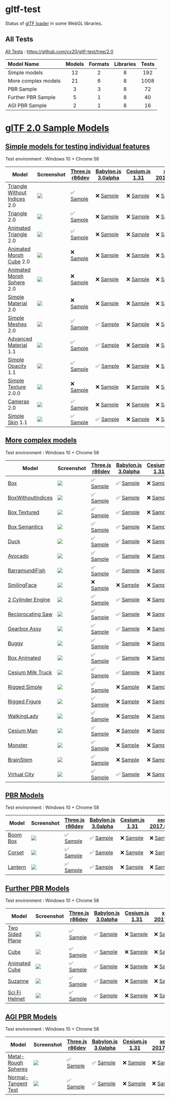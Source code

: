 # gltf-test

Status of [glTF loader](https://github.com/KhronosGroup/glTF#webgl-engines) in some WebGL libraries.

## All Tests

[All Tests]( https://cdn.rawgit.com/cx20/gltf-test/bed29f5c08dcc018c6f0fcd9fe84b10551341de1/index.html ) : https://github.com/cx20/gltf-test/tree/2.0

|Model Name           |Models  |Formats  |Libraries|Tests|
|:--------------------|:------:|:-------:|:-------:|:---:|
|Simple models        |  12    |   2     |    8    | 192 |
|More complex models  |  21    |   6     |    8    |1008 |
|PBR Sample           |   3    |   3     |    8    |  72 |
|Further PBR Sample   |   5    |   1     |    8    |  40 |
|AGI PBR Sample       |   2    |   1     |    8    |  16 |

# [glTF 2.0 Sample Models](https://github.com/KhronosGroup/glTF-Sample-Models/blob/master/2.0/README.md#gltf-20-sample-models)

## [Simple models for testing individual features](https://github.com/KhronosGroup/glTF-Sample-Models/blob/master/2.0/README.md#simple-models-for-testing-individual-features)

Test environment : Windows 10 + Chrome 58

|Model                                                                 |Screenshot                                                          |[Three.js r86dev](https://github.com/mrdoob/three.js/tree/dev/examples/js/loaders/GLTF2Loader.js)                                                                                                             |[Babylon.js 3.0alpha](https://github.com/BabylonJS/Babylon.js/tree/master/loaders/src/glTF)                                                                                                                           |[Cesium.js 1.31](https://github.com/AnalyticalGraphicsInc/cesium/)                                                                                                                                      |[xeogl 2017.04.24](https://github.com/xeolabs/xeogl/tree/master/src/models/gltf)                                                                                                             |[GLBoost r2dev](https://github.com/emadurandal/GLBoost/blob/master/src/js/middle_level/loader/GLTFLoader.js)                                                                                                  |[Grimoire.js 2017.05.08](https://github.com/GrimoireGL/grimoirejs-gltf)                                                                                                                           |
|----------------------------------------------------------------------|--------------------------------------------------------------------|--------------------------------------------------------------------------------------------------------------------------------------------------------------------------------------------------------------|----------------------------------------------------------------------------------------------------------------------------------------------------------------------------------------------------------------------|--------------------------------------------------------------------------------------------------------------------------------------------------------------------------------------------------------|---------------------------------------------------------------------------------------------------------------------------------------------------------------------------------------------|--------------------------------------------------------------------------------------------------------------------------------------------------------------------------------------------------------------|--------------------------------------------------------------------------------------------------------------------------------------------------------------------------------------------------|
|[Triangle Without Indices](tutorialModels/TriangleWithoutIndices) 2.0 |![](tutorialModels/TriangleWithoutIndices/screenshot/screenshot.png)|:white_check_mark: [Sample](https://cdn.rawgit.com/cx20/gltf-test/bed29f5c08dcc018c6f0fcd9fe84b10551341de1/examples/threejs/index.html?category=tutorialModels&model=TriangleWithoutIndices&scale=1&type=glTF)|:x: [Sample](https://cdn.rawgit.com/cx20/gltf-test/bed29f5c08dcc018c6f0fcd9fe84b10551341de1/examples/babylonjs/index.html?category=tutorialModels&model=TriangleWithoutIndices&scale=1&type=glTF)                     |:x: [Sample](https://cdn.rawgit.com/cx20/gltf-test/bed29f5c08dcc018c6f0fcd9fe84b10551341de1/examples/cesium/index.html?category=tutorialModels&model=TriangleWithoutIndices&scale=1&type=glTF)          |:x: [Sample](https://cdn.rawgit.com/cx20/gltf-test/bed29f5c08dcc018c6f0fcd9fe84b10551341de1/examples/xeogl/index.html?category=tutorialModels&model=TriangleWithoutIndices&scale=1&type=glTF)|:x: [Sample](https://cdn.rawgit.com/cx20/gltf-test/bed29f5c08dcc018c6f0fcd9fe84b10551341de1/examples/glboost/index.html?category=tutorialModels&model=TriangleWithoutIndices&scale=1&type=glTF)               |:x: [Sample](https://cdn.rawgit.com/cx20/gltf-test/bed29f5c08dcc018c6f0fcd9fe84b10551341de1/examples/grimoiregl/index.html?category=tutorialModels&model=TriangleWithoutIndices&scale=1&type=glTF)|
|[Triangle](tutorialModels/Triangle) 2.0                               |![](tutorialModels/Triangle/screenshot/screenshot.png)              |:white_check_mark: [Sample](https://cdn.rawgit.com/cx20/gltf-test/bed29f5c08dcc018c6f0fcd9fe84b10551341de1/examples/threejs/index.html?category=tutorialModels&model=Triangle&scale=1&type=glTF)              |:x: [Sample](https://cdn.rawgit.com/cx20/gltf-test/bed29f5c08dcc018c6f0fcd9fe84b10551341de1/examples/babylonjs/index.html?category=tutorialModels&model=Triangle&scale=1&type=glTF)                                   |:x: [Sample](https://cdn.rawgit.com/cx20/gltf-test/bed29f5c08dcc018c6f0fcd9fe84b10551341de1/examples/cesium/index.html?category=tutorialModels&model=Triangle&scale=1&type=glTF)                        |:x: [Sample](https://cdn.rawgit.com/cx20/gltf-test/bed29f5c08dcc018c6f0fcd9fe84b10551341de1/examples/xeogl/index.html?category=tutorialModels&model=Triangle&scale=1&type=glTF)              |:x: [Sample](https://cdn.rawgit.com/cx20/gltf-test/bed29f5c08dcc018c6f0fcd9fe84b10551341de1/examples/glboost/index.html?category=tutorialModels&model=Triangle&scale=1&type=glTF)                             |:x: [Sample](https://cdn.rawgit.com/cx20/gltf-test/bed29f5c08dcc018c6f0fcd9fe84b10551341de1/examples/grimoiregl/index.html?category=tutorialModels&model=Triangle&scale=1&type=glTF)              |
|[Animated Triangle](tutorialModels/AnimatedTriangle) 2.0              |![](tutorialModels/AnimatedTriangle/screenshot/screenshot.gif)      |:white_check_mark: [Sample](https://cdn.rawgit.com/cx20/gltf-test/bed29f5c08dcc018c6f0fcd9fe84b10551341de1/examples/threejs/index.html?category=tutorialModels&model=AnimatedTriangle&scale=1&type=glTF)      |:x: [Sample](https://cdn.rawgit.com/cx20/gltf-test/bed29f5c08dcc018c6f0fcd9fe84b10551341de1/examples/babylonjs/index.html?category=tutorialModels&model=AnimatedTriangle&scale=1&type=glTF)                           |:x: [Sample](https://cdn.rawgit.com/cx20/gltf-test/bed29f5c08dcc018c6f0fcd9fe84b10551341de1/examples/cesium/index.html?category=tutorialModels&model=AnimatedTriangle&scale=1&type=glTF)                |:x: [Sample](https://cdn.rawgit.com/cx20/gltf-test/bed29f5c08dcc018c6f0fcd9fe84b10551341de1/examples/xeogl/index.html?category=tutorialModels&model=AnimatedTriangle&scale=1&type=glTF)      |:x: [Sample](https://cdn.rawgit.com/cx20/gltf-test/bed29f5c08dcc018c6f0fcd9fe84b10551341de1/examples/glboost/index.html?category=tutorialModels&model=AnimatedTriangle&scale=1&type=glTF)                     |:x: [Sample](https://cdn.rawgit.com/cx20/gltf-test/bed29f5c08dcc018c6f0fcd9fe84b10551341de1/examples/grimoiregl/index.html?category=tutorialModels&model=AnimatedTriangle&scale=1&type=glTF)      |
|[Animated Morph Cube](tutorialModels/AnimatedMorphCube) 2.0           |![](tutorialModels/AnimatedMorphCube/screenshot/screenshot.gif)     |:x: [Sample](https://cdn.rawgit.com/cx20/gltf-test/bed29f5c08dcc018c6f0fcd9fe84b10551341de1/examples/threejs/index.html?category=tutorialModels&model=AnimatedMorphCube&scale=1&type=glTF)                    |:x: [Sample](https://cdn.rawgit.com/cx20/gltf-test/bed29f5c08dcc018c6f0fcd9fe84b10551341de1/examples/babylonjs/index.html?category=tutorialModels&model=AnimatedMorphCube&scale=1&type=glTF)                          |:x: [Sample](https://cdn.rawgit.com/cx20/gltf-test/bed29f5c08dcc018c6f0fcd9fe84b10551341de1/examples/cesium/index.html?category=tutorialModels&model=AnimatedMorphCube&scale=1&type=glTF)               |:x: [Sample](https://cdn.rawgit.com/cx20/gltf-test/bed29f5c08dcc018c6f0fcd9fe84b10551341de1/examples/xeogl/index.html?category=tutorialModels&model=AnimatedMorphCube&scale=1&type=glTF)     |:x: [Sample](https://cdn.rawgit.com/cx20/gltf-test/bed29f5c08dcc018c6f0fcd9fe84b10551341de1/examples/glboost/index.html?category=tutorialModels&model=AnimatedMorphCube&scale=1&type=glTF)                    |:x: [Sample](https://cdn.rawgit.com/cx20/gltf-test/bed29f5c08dcc018c6f0fcd9fe84b10551341de1/examples/grimoiregl/index.html?category=tutorialModels&model=AnimatedMorphCube&scale=1&type=glTF)     |
|[Animated Morph Sphere](tutorialModels/AnimatedMorphSphere) 2.0       |![](tutorialModels/AnimatedMorphSphere/screenshot/screenshot.gif)   |:x: [Sample](https://cdn.rawgit.com/cx20/gltf-test/bed29f5c08dcc018c6f0fcd9fe84b10551341de1/examples/threejs/index.html?category=tutorialModels&model=AnimatedMorphSphere&scale=1&type=glTF)                  |:x: [Sample](https://cdn.rawgit.com/cx20/gltf-test/bed29f5c08dcc018c6f0fcd9fe84b10551341de1/examples/babylonjs/index.html?category=tutorialModels&model=AnimatedMorphSphere&scale=1&type=glTF)                        |:x: [Sample](https://cdn.rawgit.com/cx20/gltf-test/bed29f5c08dcc018c6f0fcd9fe84b10551341de1/examples/cesium/index.html?category=tutorialModels&model=AnimatedMorphSphere&scale=1&type=glTF)             |:x: [Sample](https://cdn.rawgit.com/cx20/gltf-test/bed29f5c08dcc018c6f0fcd9fe84b10551341de1/examples/xeogl/index.html?category=tutorialModels&model=AnimatedMorphSphere&scale=1&type=glTF)   |:x: [Sample](https://cdn.rawgit.com/cx20/gltf-test/bed29f5c08dcc018c6f0fcd9fe84b10551341de1/examples/glboost/index.html?category=tutorialModels&model=AnimatedMorphSphere&scale=1&type=glTF)                  |:x: [Sample](https://cdn.rawgit.com/cx20/gltf-test/bed29f5c08dcc018c6f0fcd9fe84b10551341de1/examples/grimoiregl/index.html?category=tutorialModels&model=AnimatedMorphSphere&scale=1&type=glTF)   |
|[Simple Material](tutorialModels/SimpleMaterial) 2.0                  |![](tutorialModels/SimpleMaterial/screenshot/screenshot.png)        |:x: [Sample](https://cdn.rawgit.com/cx20/gltf-test/bed29f5c08dcc018c6f0fcd9fe84b10551341de1/examples/threejs/index.html?category=tutorialModels&model=SimpleMaterial&scale=1&type=glTF)                       |:x: [Sample](https://cdn.rawgit.com/cx20/gltf-test/bed29f5c08dcc018c6f0fcd9fe84b10551341de1/examples/babylonjs/index.html?category=tutorialModels&model=SimpleMaterial&scale=1&type=glTF)                             |:x: [Sample](https://cdn.rawgit.com/cx20/gltf-test/bed29f5c08dcc018c6f0fcd9fe84b10551341de1/examples/cesium/index.html?category=tutorialModels&model=SimpleMaterial&scale=1&type=glTF)                  |:x: [Sample](https://cdn.rawgit.com/cx20/gltf-test/bed29f5c08dcc018c6f0fcd9fe84b10551341de1/examples/xeogl/index.html?category=tutorialModels&model=SimpleMaterial&scale=1&type=glTF)        |:x: [Sample](https://cdn.rawgit.com/cx20/gltf-test/bed29f5c08dcc018c6f0fcd9fe84b10551341de1/examples/glboost/index.html?category=tutorialModels&model=SimpleMaterial&scale=1&type=glTF)                       |:x: [Sample](https://cdn.rawgit.com/cx20/gltf-test/bed29f5c08dcc018c6f0fcd9fe84b10551341de1/examples/grimoiregl/index.html?category=tutorialModels&model=SimpleMaterial&scale=1&type=glTF)        |
|[Simple Meshes](tutorialModels/SimpleMeshes) 2.0                      |![](tutorialModels/SimpleMeshes/screenshot/screenshot.png)          |:white_check_mark: [Sample](https://cdn.rawgit.com/cx20/gltf-test/bed29f5c08dcc018c6f0fcd9fe84b10551341de1/examples/threejs/index.html?category=tutorialModels&model=SimpleMeshes&scale=1&type=glTF)          |:white_check_mark: [Sample](https://cdn.rawgit.com/cx20/gltf-test/bed29f5c08dcc018c6f0fcd9fe84b10551341de1/examples/babylonjs/index.html?category=tutorialModels&model=SimpleMeshes&scale=1&type=glTF)                |:x: [Sample](https://cdn.rawgit.com/cx20/gltf-test/bed29f5c08dcc018c6f0fcd9fe84b10551341de1/examples/cesium/index.html?category=tutorialModels&model=SimpleMeshes&scale=1&type=glTF)                    |:x: [Sample](https://cdn.rawgit.com/cx20/gltf-test/bed29f5c08dcc018c6f0fcd9fe84b10551341de1/examples/xeogl/index.html?category=tutorialModels&model=SimpleMeshes&scale=1&type=glTF)          |:x: [Sample](https://cdn.rawgit.com/cx20/gltf-test/bed29f5c08dcc018c6f0fcd9fe84b10551341de1/examples/glboost/index.html?category=tutorialModels&model=SimpleMeshes&scale=1&type=glTF)                         |:x: [Sample](https://cdn.rawgit.com/cx20/gltf-test/bed29f5c08dcc018c6f0fcd9fe84b10551341de1/examples/grimoiregl/index.html?category=tutorialModels&model=SimpleMeshes&scale=1&type=glTF)          |
|[Advanced Material](tutorialModels/AdvancedMaterial) 1.1              |![](tutorialModels/AdvancedMaterial/screenshot/screenshot.png)      |:white_check_mark: [Sample](https://cdn.rawgit.com/cx20/gltf-test/bed29f5c08dcc018c6f0fcd9fe84b10551341de1/examples/threejs/index.html?category=tutorialModels&model=AdvancedMaterial&scale=1&type=glTF)      |:white_check_mark: [Sample](https://cdn.rawgit.com/cx20/gltf-test/bed29f5c08dcc018c6f0fcd9fe84b10551341de1/examples/babylonjs/index.html?category=tutorialModels&model=AdvancedMaterial&scale=1&type=glTF)            |:x: [Sample](https://cdn.rawgit.com/cx20/gltf-test/bed29f5c08dcc018c6f0fcd9fe84b10551341de1/examples/cesium/index.html?category=tutorialModels&model=AdvancedMaterial&scale=1&type=glTF)                |:x: [Sample](https://cdn.rawgit.com/cx20/gltf-test/bed29f5c08dcc018c6f0fcd9fe84b10551341de1/examples/xeogl/index.html?category=tutorialModels&model=AdvancedMaterial&scale=1&type=glTF)      |:white_check_mark: [Sample](https://cdn.rawgit.com/cx20/gltf-test/bed29f5c08dcc018c6f0fcd9fe84b10551341de1/examples/glboost/index.html?category=tutorialModels&model=AdvancedMaterial&scale=1&type=glTF)      |:x: [Sample](https://cdn.rawgit.com/cx20/gltf-test/bed29f5c08dcc018c6f0fcd9fe84b10551341de1/examples/grimoiregl/index.html?category=tutorialModels&model=AdvancedMaterial&scale=1&type=glTF)      |
|[Simple Opacity](tutorialModels/SimpleOpacity) 1.1                    |![](tutorialModels/SimpleOpacity/screenshot/screenshot.png)         |:white_check_mark: [Sample](https://cdn.rawgit.com/cx20/gltf-test/bed29f5c08dcc018c6f0fcd9fe84b10551341de1/examples/threejs/index.html?category=tutorialModels&model=SimpleOpacity&scale=1&type=glTF)         |:white_check_mark: [Sample](https://cdn.rawgit.com/cx20/gltf-test/bed29f5c08dcc018c6f0fcd9fe84b10551341de1/examples/babylonjs/index.html?category=tutorialModels&model=SimpleOpacity&scale=1&type=glTF)               |:x: [Sample](https://cdn.rawgit.com/cx20/gltf-test/bed29f5c08dcc018c6f0fcd9fe84b10551341de1/examples/cesium/index.html?category=tutorialModels&model=SimpleOpacity&scale=1&type=glTF)                   |:x: [Sample](https://cdn.rawgit.com/cx20/gltf-test/bed29f5c08dcc018c6f0fcd9fe84b10551341de1/examples/xeogl/index.html?category=tutorialModels&model=SimpleOpacity&scale=1&type=glTF)         |:white_check_mark: [Sample](https://cdn.rawgit.com/cx20/gltf-test/bed29f5c08dcc018c6f0fcd9fe84b10551341de1/examples/glboost/index.html?category=tutorialModels&model=SimpleOpacity&scale=1&type=glTF)         |:x: [Sample](https://cdn.rawgit.com/cx20/gltf-test/bed29f5c08dcc018c6f0fcd9fe84b10551341de1/examples/grimoiregl/index.html?category=tutorialModels&model=SimpleOpacity&scale=1&type=glTF)         |
|[Simple Texture](tutorialModels/SimpleTexture) 2.0.0                  |![](tutorialModels/SimpleTexture/screenshot/screenshot.png)         |:x: [Sample](https://cdn.rawgit.com/cx20/gltf-test/bed29f5c08dcc018c6f0fcd9fe84b10551341de1/examples/threejs/index.html?category=tutorialModels&model=SimpleTexture&scale=1&type=glTF)                        |:x: [Sample](https://cdn.rawgit.com/cx20/gltf-test/bed29f5c08dcc018c6f0fcd9fe84b10551341de1/examples/babylonjs/index.html?category=tutorialModels&model=SimpleTexture&scale=1&type=glTF)                              |:x: [Sample](https://cdn.rawgit.com/cx20/gltf-test/bed29f5c08dcc018c6f0fcd9fe84b10551341de1/examples/cesium/index.html?category=tutorialModels&model=SimpleTexture&scale=1&type=glTF)                   |:x: [Sample](https://cdn.rawgit.com/cx20/gltf-test/bed29f5c08dcc018c6f0fcd9fe84b10551341de1/examples/xeogl/index.html?category=tutorialModels&model=SimpleTexture&scale=1&type=glTF)         |:x: [Sample](https://cdn.rawgit.com/cx20/gltf-test/bed29f5c08dcc018c6f0fcd9fe84b10551341de1/examples/glboost/index.html?category=tutorialModels&model=SimpleTexture&scale=1&type=glTF)                        |:x: [Sample](https://cdn.rawgit.com/cx20/gltf-test/bed29f5c08dcc018c6f0fcd9fe84b10551341de1/examples/grimoiregl/index.html?category=tutorialModels&model=SimpleTexture&scale=1&type=glTF)         |
|[Cameras](tutorialModels/Cameras) 2.0                                 |![](tutorialModels/Cameras/screenshot/screenshot.png)               |:white_check_mark: [Sample](https://cdn.rawgit.com/cx20/gltf-test/bed29f5c08dcc018c6f0fcd9fe84b10551341de1/examples/threejs/index.html?category=tutorialModels&model=Cameras&scale=1&type=glTF)               |:x: [Sample](https://cdn.rawgit.com/cx20/gltf-test/bed29f5c08dcc018c6f0fcd9fe84b10551341de1/examples/babylonjs/index.html?category=tutorialModels&model=Cameras&scale=1&type=glTF)                                    |:x: [Sample](https://cdn.rawgit.com/cx20/gltf-test/bed29f5c08dcc018c6f0fcd9fe84b10551341de1/examples/cesium/index.html?category=tutorialModels&model=Cameras&scale=1&type=glTF)                         |:x: [Sample](https://cdn.rawgit.com/cx20/gltf-test/bed29f5c08dcc018c6f0fcd9fe84b10551341de1/examples/xeogl/index.html?category=tutorialModels&model=Cameras&scale=1&type=glTF)               |:x: [Sample](https://cdn.rawgit.com/cx20/gltf-test/bed29f5c08dcc018c6f0fcd9fe84b10551341de1/examples/glboost/index.html?category=tutorialModels&model=Cameras&scale=1&type=glTF)                              |:x: [Sample](https://cdn.rawgit.com/cx20/gltf-test/bed29f5c08dcc018c6f0fcd9fe84b10551341de1/examples/grimoiregl/index.html?category=tutorialModels&model=Cameras&scale=1&type=glTF)               |
|[Simple Skin](tutorialModels/SimpleSkin) 1.1                          |![](tutorialModels/SimpleSkin/screenshot/screenshot.gif)            |:white_check_mark: [Sample](https://cdn.rawgit.com/cx20/gltf-test/bed29f5c08dcc018c6f0fcd9fe84b10551341de1/examples/threejs/index.html?category=tutorialModels&model=SimpleSkin&scale=1&type=glTF)            |:white_check_mark: [Sample](https://cdn.rawgit.com/cx20/gltf-test/bed29f5c08dcc018c6f0fcd9fe84b10551341de1/examples/babylonjs/index.html?category=tutorialModels&model=SimpleSkin&scale=1&type=glTF)                  |:x: [Sample](https://cdn.rawgit.com/cx20/gltf-test/bed29f5c08dcc018c6f0fcd9fe84b10551341de1/examples/cesium/index.html?category=tutorialModels&model=SimpleSkin&scale=1&type=glTF)                      |:x: [Sample](https://cdn.rawgit.com/cx20/gltf-test/bed29f5c08dcc018c6f0fcd9fe84b10551341de1/examples/xeogl/index.html?category=tutorialModels&model=SimpleSkin&scale=1&type=glTF)            |:white_check_mark: [Sample](https://cdn.rawgit.com/cx20/gltf-test/bed29f5c08dcc018c6f0fcd9fe84b10551341de1/examples/glboost/index.html?category=tutorialModels&model=SimpleSkin&scale=1&type=glTF)            |:x: [Sample](https://cdn.rawgit.com/cx20/gltf-test/bed29f5c08dcc018c6f0fcd9fe84b10551341de1/examples/grimoiregl/index.html?category=tutorialModels&model=SimpleSkin&scale=1&type=glTF)            |


## [More complex models](https://github.com/KhronosGroup/glTF-Sample-Models/blob/master/2.0/README.md#more-complex-models)

Test environment : Windows 10 + Chrome 58

|Model                                               |Screenshot                                                    |[Three.js r86dev](https://github.com/mrdoob/three.js/tree/dev/examples/js/loaders/GLTF2Loader.js)                                                                           |[Babylon.js 3.0alpha](https://github.com/BabylonJS/Babylon.js/tree/master/loaders/src/glTF)                                                                                                     |[Cesium.js 1.31](https://github.com/AnalyticalGraphicsInc/cesium/)                                                                                             |[xeogl 2017.04.24](https://github.com/xeolabs/xeogl/tree/master/src/models/gltf)                                                                                             |[GLBoost r2dev](https://github.com/emadurandal/GLBoost/blob/master/src/js/middle_level/loader/GLTFLoader.js)                                                                     |[Grimoire.js 2017.05.08](https://github.com/GrimoireGL/grimoirejs-gltf)                                                                                                             |
|----------------------------------------------------|--------------------------------------------------------------|----------------------------------------------------------------------------------------------------------------------------------------------------------------------------|------------------------------------------------------------------------------------------------------------------------------------------------------------------------------------------------|---------------------------------------------------------------------------------------------------------------------------------------------------------------|-----------------------------------------------------------------------------------------------------------------------------------------------------------------------------|---------------------------------------------------------------------------------------------------------------------------------------------------------------------------------|------------------------------------------------------------------------------------------------------------------------------------------------------------------------------------|
|[Box](sampleModels/Box)                             |![](sampleModels/Box/screenshot/screenshot.png)               |:white_check_mark: [Sample](https://cdn.rawgit.com/cx20/gltf-test/bed29f5c08dcc018c6f0fcd9fe84b10551341de1/examples/threejs/index.html?model=Box&scale=1)                   |:white_check_mark: [Sample](https://cdn.rawgit.com/cx20/gltf-test/bed29f5c08dcc018c6f0fcd9fe84b10551341de1/examples/babylonjs/index.html?model=Box&scale=1)                                     |:x: [Sample](https://cdn.rawgit.com/cx20/gltf-test/bed29f5c08dcc018c6f0fcd9fe84b10551341de1/examples/cesium/index.html?model=Box)               |:x: [Sample](https://cdn.rawgit.com/cx20/gltf-test/bed29f5c08dcc018c6f0fcd9fe84b10551341de1/examples/xeogl/index.html?model=Box&scale=1)                                                    |:x: [Sample](https://cdn.rawgit.com/cx20/gltf-test/bed29f5c08dcc018c6f0fcd9fe84b10551341de1/examples/glboost/index.html?model=Box&scale=1)                                       |:x: [Sample](https://cdn.rawgit.com/cx20/gltf-test/bed29f5c08dcc018c6f0fcd9fe84b10551341de1/examples/grimoiregl/index.html?model=Box&scale=1)                                       |
|[BoxWithoutIndices](sampleModels/BoxWithoutIndices) |![](sampleModels/BoxWithoutIndices/screenshot/screenshot.png) |:white_check_mark: [Sample](https://cdn.rawgit.com/cx20/gltf-test/bed29f5c08dcc018c6f0fcd9fe84b10551341de1/examples/threejs/index.html?model=BoxWithoutIndices&scale=1)     |:white_check_mark: [Sample](https://cdn.rawgit.com/cx20/gltf-test/bed29f5c08dcc018c6f0fcd9fe84b10551341de1/examples/babylonjs/index.html?model=BoxWithoutIndices&scale=1)                       |:x: [Sample](https://cdn.rawgit.com/cx20/gltf-test/bed29f5c08dcc018c6f0fcd9fe84b10551341de1/examples/cesium/index.html?model=BoxWithoutIndices) |:x: [Sample](https://cdn.rawgit.com/cx20/gltf-test/bed29f5c08dcc018c6f0fcd9fe84b10551341de1/examples/xeogl/index.html?model=BoxWithoutIndices&scale=1)                                      |:x: [Sample](https://cdn.rawgit.com/cx20/gltf-test/bed29f5c08dcc018c6f0fcd9fe84b10551341de1/examples/glboost/index.html?model=BoxWithoutIndices&scale=1)                         |:x: [Sample](https://cdn.rawgit.com/cx20/gltf-test/bed29f5c08dcc018c6f0fcd9fe84b10551341de1/examples/grimoiregl/index.html?model=BoxWithoutIndices&scale=1)                         |
|[Box Textured](sampleModels/BoxTextured)            |![](sampleModels/BoxTextured/screenshot/screenshot.png)       |:white_check_mark: [Sample](https://cdn.rawgit.com/cx20/gltf-test/bed29f5c08dcc018c6f0fcd9fe84b10551341de1/examples/threejs/index.html?model=BoxTextured&scale=1)           |:white_check_mark: [Sample](https://cdn.rawgit.com/cx20/gltf-test/bed29f5c08dcc018c6f0fcd9fe84b10551341de1/examples/babylonjs/index.html?model=BoxTextured&scale=1)                             |:x: [Sample](https://cdn.rawgit.com/cx20/gltf-test/bed29f5c08dcc018c6f0fcd9fe84b10551341de1/examples/cesium/index.html?model=BoxTextured)       |:x: [Sample](https://cdn.rawgit.com/cx20/gltf-test/bed29f5c08dcc018c6f0fcd9fe84b10551341de1/examples/xeogl/index.html?model=BoxTextured&scale=1)                                            |:x: [Sample](https://cdn.rawgit.com/cx20/gltf-test/bed29f5c08dcc018c6f0fcd9fe84b10551341de1/examples/glboost/index.html?model=BoxTextured&scale=1)                               |:white_check_mark: [Sample](https://cdn.rawgit.com/cx20/gltf-test/bed29f5c08dcc018c6f0fcd9fe84b10551341de1/examples/grimoiregl/index.html?model=BoxTextured&scale=1)                |
|[Box Semantics](sampleModels/BoxSemantics)          |![](sampleModels/BoxSemantics/screenshot/screenshot.png)      |:white_check_mark: [Sample](https://cdn.rawgit.com/cx20/gltf-test/bed29f5c08dcc018c6f0fcd9fe84b10551341de1/examples/threejs/index.html?model=BoxSemantics&scale=1)          |:white_check_mark: [Sample](https://cdn.rawgit.com/cx20/gltf-test/bed29f5c08dcc018c6f0fcd9fe84b10551341de1/examples/babylonjs/index.html?model=BoxSemantics&scale=1)                            |:x: [Sample](https://cdn.rawgit.com/cx20/gltf-test/bed29f5c08dcc018c6f0fcd9fe84b10551341de1/examples/cesium/index.html?model=BoxSemantics)      |:x: [Sample](https://cdn.rawgit.com/cx20/gltf-test/bed29f5c08dcc018c6f0fcd9fe84b10551341de1/examples/xeogl/index.html?model=BoxSemantics&scale=1)                                           |:x: [Sample](https://cdn.rawgit.com/cx20/gltf-test/bed29f5c08dcc018c6f0fcd9fe84b10551341de1/examples/glboost/index.html?model=BoxSemantics&scale=1)                              |:white_check_mark: [Sample](https://cdn.rawgit.com/cx20/gltf-test/bed29f5c08dcc018c6f0fcd9fe84b10551341de1/examples/grimoiregl/index.html?model=BoxSemantics&scale=1)               |
|[Duck](sampleModels/Duck)                           |![](sampleModels/Duck/screenshot/screenshot.png)              |:white_check_mark: [Sample](https://cdn.rawgit.com/cx20/gltf-test/bed29f5c08dcc018c6f0fcd9fe84b10551341de1/examples/threejs/index.html?model=Duck&scale=1)                  |:white_check_mark: [Sample](https://cdn.rawgit.com/cx20/gltf-test/bed29f5c08dcc018c6f0fcd9fe84b10551341de1/examples/babylonjs/index.html?model=Duck&scale=1)                                    |:x: [Sample](https://cdn.rawgit.com/cx20/gltf-test/bed29f5c08dcc018c6f0fcd9fe84b10551341de1/examples/cesium/index.html?model=Duck)              |:x: [Sample](https://cdn.rawgit.com/cx20/gltf-test/bed29f5c08dcc018c6f0fcd9fe84b10551341de1/examples/xeogl/index.html?model=Duck&scale=1)                                                   |:x: [Sample](https://cdn.rawgit.com/cx20/gltf-test/bed29f5c08dcc018c6f0fcd9fe84b10551341de1/examples/glboost/index.html?model=Duck&scale=1)                                      |:white_check_mark: [Sample](https://cdn.rawgit.com/cx20/gltf-test/bed29f5c08dcc018c6f0fcd9fe84b10551341de1/examples/grimoiregl/index.html?model=Duck&scale=1)                       |
|[Avocado](sampleModels/Avocado)                     |![](sampleModels/Avocado/screenshot/screenshot.png)           |:white_check_mark: [Sample](https://cdn.rawgit.com/cx20/gltf-test/bed29f5c08dcc018c6f0fcd9fe84b10551341de1/examples/threejs/index.html?model=Avocado&scale=0.5)             |:white_check_mark: [Sample](https://cdn.rawgit.com/cx20/gltf-test/bed29f5c08dcc018c6f0fcd9fe84b10551341de1/examples/babylonjs/index.html?model=Avocado&scale=0.5)                               |:x: [Sample](https://cdn.rawgit.com/cx20/gltf-test/bed29f5c08dcc018c6f0fcd9fe84b10551341de1/examples/cesium/index.html?model=Avocado)           |:x: [Sample](https://cdn.rawgit.com/cx20/gltf-test/bed29f5c08dcc018c6f0fcd9fe84b10551341de1/examples/xeogl/index.html?model=Avocado&scale=0.5)                                              |:x: [Sample](https://cdn.rawgit.com/cx20/gltf-test/bed29f5c08dcc018c6f0fcd9fe84b10551341de1/examples/glboost/index.html?model=Avocado&scale=0.5)                                 |:white_check_mark: [Sample](https://cdn.rawgit.com/cx20/gltf-test/bed29f5c08dcc018c6f0fcd9fe84b10551341de1/examples/grimoiregl/index.html?model=Avocado&scale=0.5)                  |
|[BarramundiFish](sampleModels/BarramundiFish)       |![](sampleModels/BarramundiFish/screenshot/screenshot.png)    |:white_check_mark: [Sample](https://cdn.rawgit.com/cx20/gltf-test/bed29f5c08dcc018c6f0fcd9fe84b10551341de1/examples/threejs/index.html?model=BarramundiFish&scale=0.05)     |:white_check_mark: [Sample](https://cdn.rawgit.com/cx20/gltf-test/bed29f5c08dcc018c6f0fcd9fe84b10551341de1/examples/babylonjs/index.html?model=BarramundiFish&scale=0.05)                       |:x: [Sample](https://cdn.rawgit.com/cx20/gltf-test/bed29f5c08dcc018c6f0fcd9fe84b10551341de1/examples/cesium/index.html?model=BarramundiFish)    |:x: [Sample](https://cdn.rawgit.com/cx20/gltf-test/bed29f5c08dcc018c6f0fcd9fe84b10551341de1/examples/xeogl/index.html?model=BarramundiFish&scale=0.05)                                      |:x: [Sample](https://cdn.rawgit.com/cx20/gltf-test/bed29f5c08dcc018c6f0fcd9fe84b10551341de1/examples/glboost/index.html?model=BarramundiFish&scale=0.05)                         |:white_check_mark: [Sample](https://cdn.rawgit.com/cx20/gltf-test/bed29f5c08dcc018c6f0fcd9fe84b10551341de1/examples/grimoiregl/index.html?model=BarramundiFish&scale=0.05)          |
|[SmilingFace](sampleModels/SmilingFace)             |![](sampleModels/SmilingFace/screenshot/screenshot.png)       |:x: [Sample](https://cdn.rawgit.com/cx20/gltf-test/bed29f5c08dcc018c6f0fcd9fe84b10551341de1/examples/threejs/index.html?model=SmilingFace&scale=1.0)                        |:x: [Sample](https://cdn.rawgit.com/cx20/gltf-test/bed29f5c08dcc018c6f0fcd9fe84b10551341de1/examples/babylonjs/index.html?model=SmilingFace&scale=1.0)                                          |:x: [Sample](https://cdn.rawgit.com/cx20/gltf-test/bed29f5c08dcc018c6f0fcd9fe84b10551341de1/examples/cesium/index.html?model=SmilingFace)       |:x: [Sample](https://cdn.rawgit.com/cx20/gltf-test/bed29f5c08dcc018c6f0fcd9fe84b10551341de1/examples/xeogl/index.html?model=SmilingFace&scale=1.0)                                          |:x: [Sample](https://cdn.rawgit.com/cx20/gltf-test/bed29f5c08dcc018c6f0fcd9fe84b10551341de1/examples/glboost/index.html?model=SmilingFace&scale=1.0)                             |:white_check_mark: [Sample](https://cdn.rawgit.com/cx20/gltf-test/bed29f5c08dcc018c6f0fcd9fe84b10551341de1/examples/grimoiregl/index.html?model=SmilingFace&scale=1.0)              |
|[2 Cylinder Engine](sampleModels/2CylinderEngine)   |![](sampleModels/2CylinderEngine/screenshot/screenshot.png)   |:white_check_mark: [Sample](https://cdn.rawgit.com/cx20/gltf-test/bed29f5c08dcc018c6f0fcd9fe84b10551341de1/examples/threejs/index.html?model=2CylinderEngine&scale=0.005)   |:white_check_mark: [Sample](https://cdn.rawgit.com/cx20/gltf-test/bed29f5c08dcc018c6f0fcd9fe84b10551341de1/examples/babylonjs/index.html?model=2CylinderEngine&scale=0.005)                     |:x: [Sample](https://cdn.rawgit.com/cx20/gltf-test/bed29f5c08dcc018c6f0fcd9fe84b10551341de1/examples/cesium/index.html?model=2CylinderEngine)   |:x: [Sample](https://cdn.rawgit.com/cx20/gltf-test/bed29f5c08dcc018c6f0fcd9fe84b10551341de1/examples/xeogl/index.html?model=2CylinderEngine&scale=0.005)                                    |:x: [Sample](https://cdn.rawgit.com/cx20/gltf-test/bed29f5c08dcc018c6f0fcd9fe84b10551341de1/examples/glboost/index.html?model=2CylinderEngine&scale=0.005)                       |:x: [Sample](https://cdn.rawgit.com/cx20/gltf-test/bed29f5c08dcc018c6f0fcd9fe84b10551341de1/examples/grimoiregl/index.html?model=2CylinderEngine&scale=0.005)                       |
|[Reciprocating Saw](sampleModels/ReciprocatingSaw)  |![](sampleModels/ReciprocatingSaw/screenshot/screenshot.png)  |:white_check_mark: [Sample](https://cdn.rawgit.com/cx20/gltf-test/bed29f5c08dcc018c6f0fcd9fe84b10551341de1/examples/threejs/index.html?model=ReciprocatingSaw&scale=0.01)   |:white_check_mark: [Sample](https://cdn.rawgit.com/cx20/gltf-test/bed29f5c08dcc018c6f0fcd9fe84b10551341de1/examples/babylonjs/index.html?model=ReciprocatingSaw&scale=0.01)                     |:x: [Sample](https://cdn.rawgit.com/cx20/gltf-test/bed29f5c08dcc018c6f0fcd9fe84b10551341de1/examples/cesium/index.html?model=ReciprocatingSaw)  |:x: [Sample](https://cdn.rawgit.com/cx20/gltf-test/bed29f5c08dcc018c6f0fcd9fe84b10551341de1/examples/xeogl/index.html?model=ReciprocatingSaw&scale=0.01)                                    |:x: [Sample](https://cdn.rawgit.com/cx20/gltf-test/bed29f5c08dcc018c6f0fcd9fe84b10551341de1/examples/glboost/index.html?model=ReciprocatingSaw&scale=0.01)                       |:x: [Sample](https://cdn.rawgit.com/cx20/gltf-test/bed29f5c08dcc018c6f0fcd9fe84b10551341de1/examples/grimoiregl/index.html?model=ReciprocatingSaw&scale=0.01)                       |
|[Gearbox Assy](sampleModels/GearboxAssy)            |![](sampleModels/GearboxAssy/screenshot/screenshot.png)       |:white_check_mark: [Sample](https://cdn.rawgit.com/cx20/gltf-test/bed29f5c08dcc018c6f0fcd9fe84b10551341de1/examples/threejs/index.html?model=GearboxAssy&scale=1)           |:white_check_mark: [Sample](https://cdn.rawgit.com/cx20/gltf-test/bed29f5c08dcc018c6f0fcd9fe84b10551341de1/examples/babylonjs/index.html?model=GearboxAssy&scale=1)                             |:x: [Sample](https://cdn.rawgit.com/cx20/gltf-test/bed29f5c08dcc018c6f0fcd9fe84b10551341de1/examples/cesium/index.html?model=GearboxAssy)       |:x: [Sample](https://cdn.rawgit.com/cx20/gltf-test/bed29f5c08dcc018c6f0fcd9fe84b10551341de1/examples/xeogl/index.html?model=GearboxAssy&scale=1)                                            |:x: [Sample](https://cdn.rawgit.com/cx20/gltf-test/bed29f5c08dcc018c6f0fcd9fe84b10551341de1/examples/glboost/index.html?model=GearboxAssy&scale=1)                               |:x: [Sample](https://cdn.rawgit.com/cx20/gltf-test/bed29f5c08dcc018c6f0fcd9fe84b10551341de1/examples/grimoiregl/index.html?model=GearboxAssy&scale=1)                               |
|[Buggy](sampleModels/Buggy)                         |![](sampleModels/Buggy/screenshot/screenshot.png)             |:white_check_mark: [Sample](https://cdn.rawgit.com/cx20/gltf-test/bed29f5c08dcc018c6f0fcd9fe84b10551341de1/examples/threejs/index.html?model=Buggy&scale=0.02)              |:white_check_mark: [Sample](https://cdn.rawgit.com/cx20/gltf-test/bed29f5c08dcc018c6f0fcd9fe84b10551341de1/examples/babylonjs/index.html?model=Buggy&scale=0.02)                                |:x: [Sample](https://cdn.rawgit.com/cx20/gltf-test/bed29f5c08dcc018c6f0fcd9fe84b10551341de1/examples/cesium/index.html?model=Buggy)             |:x: [Sample](https://cdn.rawgit.com/cx20/gltf-test/bed29f5c08dcc018c6f0fcd9fe84b10551341de1/examples/xeogl/index.html?model=Buggy&scale=0.02)                                               |:x: [Sample](https://cdn.rawgit.com/cx20/gltf-test/bed29f5c08dcc018c6f0fcd9fe84b10551341de1/examples/glboost/index.html?model=Buggy&scale=0.02)                                  |:x: [Sample](https://cdn.rawgit.com/cx20/gltf-test/bed29f5c08dcc018c6f0fcd9fe84b10551341de1/examples/grimoiregl/index.html?model=Buggy&scale=0.02)                                  |
|[Box Animated](sampleModels/BoxAnimated)            |![](sampleModels/BoxAnimated/screenshot/screenshot.gif)       |:white_check_mark: [Sample](https://cdn.rawgit.com/cx20/gltf-test/bed29f5c08dcc018c6f0fcd9fe84b10551341de1/examples/threejs/index.html?model=BoxAnimated&scale=0.5)         |:white_check_mark: [Sample](https://cdn.rawgit.com/cx20/gltf-test/bed29f5c08dcc018c6f0fcd9fe84b10551341de1/examples/babylonjs/index.html?model=BoxAnimated&scale=0.5)                           |:x: [Sample](https://cdn.rawgit.com/cx20/gltf-test/bed29f5c08dcc018c6f0fcd9fe84b10551341de1/examples/cesium/index.html?model=BoxAnimated)                      |:x: [Sample](https://cdn.rawgit.com/cx20/gltf-test/bed29f5c08dcc018c6f0fcd9fe84b10551341de1/examples/xeogl/index.html?model=BoxAnimated&scale=0.5)                           |:x: [Sample](https://cdn.rawgit.com/cx20/gltf-test/bed29f5c08dcc018c6f0fcd9fe84b10551341de1/examples/glboost/index.html?model=BoxAnimated&scale=0.5)                             |:x: [Sample](https://cdn.rawgit.com/cx20/gltf-test/bed29f5c08dcc018c6f0fcd9fe84b10551341de1/examples/grimoiregl/index.html?model=BoxAnimated&scale=0.5)                             |
|[Cesium Milk Truck](sampleModels/CesiumMilkTruck)   |![](sampleModels/CesiumMilkTruck/screenshot/screenshot.gif)   |:white_check_mark: [Sample](https://cdn.rawgit.com/cx20/gltf-test/bed29f5c08dcc018c6f0fcd9fe84b10551341de1/examples/threejs/index.html?model=CesiumMilkTruck&scale=0.5)     |:white_check_mark: [Sample](https://cdn.rawgit.com/cx20/gltf-test/bed29f5c08dcc018c6f0fcd9fe84b10551341de1/examples/babylonjs/index.html?model=CesiumMilkTruck&scale=0.5)                       |:x: [Sample](https://cdn.rawgit.com/cx20/gltf-test/bed29f5c08dcc018c6f0fcd9fe84b10551341de1/examples/cesium/index.html?model=CesiumMilkTruck)                  |:x: [Sample](https://cdn.rawgit.com/cx20/gltf-test/bed29f5c08dcc018c6f0fcd9fe84b10551341de1/examples/xeogl/index.html?model=CesiumMilkTruck&scale=0.5)                       |:x: [Sample](https://cdn.rawgit.com/cx20/gltf-test/bed29f5c08dcc018c6f0fcd9fe84b10551341de1/examples/glboost/index.html?model=CesiumMilkTruck&scale=0.5)                         |:x: [Sample](https://cdn.rawgit.com/cx20/gltf-test/bed29f5c08dcc018c6f0fcd9fe84b10551341de1/examples/grimoiregl/index.html?model=CesiumMilkTruck&scale=0.5)                         |
|[Rigged Simple](sampleModels/RiggedSimple)          |![](sampleModels/RiggedSimple/screenshot/screenshot.gif)      |:white_check_mark: [Sample](https://cdn.rawgit.com/cx20/gltf-test/bed29f5c08dcc018c6f0fcd9fe84b10551341de1/examples/threejs/index.html?model=RiggedSimple&scale=0.2)        |:x: [Sample](https://cdn.rawgit.com/cx20/gltf-test/bed29f5c08dcc018c6f0fcd9fe84b10551341de1/examples/babylonjs/index.html?model=RiggedSimple&scale=0.2)                                         |:x: [Sample](https://cdn.rawgit.com/cx20/gltf-test/bed29f5c08dcc018c6f0fcd9fe84b10551341de1/examples/cesium/index.html?model=RiggedSimple)                     |:x: [Sample](https://cdn.rawgit.com/cx20/gltf-test/bed29f5c08dcc018c6f0fcd9fe84b10551341de1/examples/xeogl/index.html?model=RiggedSimple&scale=0.2)                          |:x: [Sample](https://cdn.rawgit.com/cx20/gltf-test/bed29f5c08dcc018c6f0fcd9fe84b10551341de1/examples/glboost/index.html?model=RiggedSimple&scale=0.2)                            |:x: [Sample](https://cdn.rawgit.com/cx20/gltf-test/bed29f5c08dcc018c6f0fcd9fe84b10551341de1/examples/grimoiregl/index.html?model=RiggedSimple&scale=0.2)                            |
|[Rigged Figure](sampleModels/RiggedFigure)          |![](sampleModels/RiggedFigure/screenshot/screenshot.gif)      |:white_check_mark: [Sample](https://cdn.rawgit.com/cx20/gltf-test/bed29f5c08dcc018c6f0fcd9fe84b10551341de1/examples/threejs/index.html?model=RiggedFigure&scale=1)          |:x: [Sample](https://cdn.rawgit.com/cx20/gltf-test/bed29f5c08dcc018c6f0fcd9fe84b10551341de1/examples/babylonjs/index.html?model=RiggedFigure&scale=1)                                           |:x: [Sample](https://cdn.rawgit.com/cx20/gltf-test/bed29f5c08dcc018c6f0fcd9fe84b10551341de1/examples/cesium/index.html?model=RiggedFigure)                     |:x: [Sample](https://cdn.rawgit.com/cx20/gltf-test/bed29f5c08dcc018c6f0fcd9fe84b10551341de1/examples/xeogl/index.html?model=RiggedFigure&scale=1)                            |:x: [Sample](https://cdn.rawgit.com/cx20/gltf-test/bed29f5c08dcc018c6f0fcd9fe84b10551341de1/examples/glboost/index.html?model=RiggedFigure&scale=1)                              |:x: [Sample](https://cdn.rawgit.com/cx20/gltf-test/bed29f5c08dcc018c6f0fcd9fe84b10551341de1/examples/grimoiregl/index.html?model=RiggedFigure&scale=1)                              |
|[WalkingLady](sampleModels/WalkingLady)             |![](sampleModels/WalkingLady/screenshot/screenshot.gif)       |:white_check_mark: [Sample](https://cdn.rawgit.com/cx20/gltf-test/bed29f5c08dcc018c6f0fcd9fe84b10551341de1/examples/threejs/index.html?model=WalkingLady&scale=1)           |:x: [Sample](https://cdn.rawgit.com/cx20/gltf-test/bed29f5c08dcc018c6f0fcd9fe84b10551341de1/examples/babylonjs/index.html?model=WalkingLady&scale=1)                                            |:x: [Sample](https://cdn.rawgit.com/cx20/gltf-test/bed29f5c08dcc018c6f0fcd9fe84b10551341de1/examples/cesium/index.html?model=WalkingLady)                      |:x: [Sample](https://cdn.rawgit.com/cx20/gltf-test/bed29f5c08dcc018c6f0fcd9fe84b10551341de1/examples/xeogl/index.html?model=WalkingLady&scale=1)                             |:x: [Sample](https://cdn.rawgit.com/cx20/gltf-test/bed29f5c08dcc018c6f0fcd9fe84b10551341de1/examples/glboost/index.html?model=WalkingLady&scale=1)                               |:x: [Sample](https://cdn.rawgit.com/cx20/gltf-test/bed29f5c08dcc018c6f0fcd9fe84b10551341de1/examples/grimoiregl/index.html?model=WalkingLady&scale=1)                               |
|[Cesium Man](sampleModels/CesiumMan)                |![](sampleModels/CesiumMan/screenshot/screenshot.gif)         |:white_check_mark: [Sample](https://cdn.rawgit.com/cx20/gltf-test/bed29f5c08dcc018c6f0fcd9fe84b10551341de1/examples/threejs/index.html?model=CesiumMan&scale=1)             |:x: [Sample](https://cdn.rawgit.com/cx20/gltf-test/bed29f5c08dcc018c6f0fcd9fe84b10551341de1/examples/babylonjs/index.html?model=CesiumMan&scale=1)                                              |:x: [Sample](https://cdn.rawgit.com/cx20/gltf-test/bed29f5c08dcc018c6f0fcd9fe84b10551341de1/examples/cesium/index.html?model=CesiumMan)                        |:x: [Sample](https://cdn.rawgit.com/cx20/gltf-test/bed29f5c08dcc018c6f0fcd9fe84b10551341de1/examples/xeogl/index.html?model=CesiumMan&scale=1)                               |:x: [Sample](https://cdn.rawgit.com/cx20/gltf-test/bed29f5c08dcc018c6f0fcd9fe84b10551341de1/examples/glboost/index.html?model=CesiumMan&scale=1)                                 |:x: [Sample](https://cdn.rawgit.com/cx20/gltf-test/bed29f5c08dcc018c6f0fcd9fe84b10551341de1/examples/grimoiregl/index.html?model=CesiumMan&scale=1)                                 |
|[Monster](sampleModels/Monster)                     |![](sampleModels/Monster/screenshot/screenshot.gif)           |:white_check_mark: [Sample](https://cdn.rawgit.com/cx20/gltf-test/bed29f5c08dcc018c6f0fcd9fe84b10551341de1/examples/threejs/index.html?model=Monster&scale=0.05)            |:x: [Sample](https://cdn.rawgit.com/cx20/gltf-test/bed29f5c08dcc018c6f0fcd9fe84b10551341de1/examples/babylonjs/index.html?model=Monster&scale=0.05)                                             |:x: [Sample](https://cdn.rawgit.com/cx20/gltf-test/bed29f5c08dcc018c6f0fcd9fe84b10551341de1/examples/cesium/index.html?model=Monster)                          |:x: [Sample](https://cdn.rawgit.com/cx20/gltf-test/bed29f5c08dcc018c6f0fcd9fe84b10551341de1/examples/xeogl/index.html?model=Monster&scale=0.05)                              |:x: [Sample](https://cdn.rawgit.com/cx20/gltf-test/bed29f5c08dcc018c6f0fcd9fe84b10551341de1/examples/glboost/index.html?model=Monster&scale=0.05)                                |:x: [Sample](https://cdn.rawgit.com/cx20/gltf-test/bed29f5c08dcc018c6f0fcd9fe84b10551341de1/examples/grimoiregl/index.html?model=Monster&scale=0.05)                                |
|[BrainStem](sampleModels/BrainStem)                 |![](sampleModels/BrainStem/screenshot/screenshot.gif)         |:white_check_mark: [Sample](https://cdn.rawgit.com/cx20/gltf-test/bed29f5c08dcc018c6f0fcd9fe84b10551341de1/examples/threejs/index.html?model=BrainStem&scale=1)             |:x: [Sample](https://cdn.rawgit.com/cx20/gltf-test/bed29f5c08dcc018c6f0fcd9fe84b10551341de1/examples/babylonjs/index.html?model=BrainStem&scale=1)                                              |:x: [Sample](https://cdn.rawgit.com/cx20/gltf-test/bed29f5c08dcc018c6f0fcd9fe84b10551341de1/examples/cesium/index.html?model=BrainStem)                        |:x: [Sample](https://cdn.rawgit.com/cx20/gltf-test/bed29f5c08dcc018c6f0fcd9fe84b10551341de1/examples/xeogl/index.html?model=BrainStem&scale=1)                               |:x: [Sample](https://cdn.rawgit.com/cx20/gltf-test/bed29f5c08dcc018c6f0fcd9fe84b10551341de1/examples/glboost/index.html?model=BrainStem&scale=1)                                 |:x: [Sample](https://cdn.rawgit.com/cx20/gltf-test/bed29f5c08dcc018c6f0fcd9fe84b10551341de1/examples/grimoiregl/index.html?model=BrainStem&scale=1)                                 |
|[Virtual City](sampleModels/VC)                     |![](sampleModels/VC/screenshot/screenshot.gif)                |:white_check_mark: [Sample](https://cdn.rawgit.com/cx20/gltf-test/bed29f5c08dcc018c6f0fcd9fe84b10551341de1/examples/threejs/index.html?model=VC&scale=0.2)                  |:white_check_mark: [Sample](https://cdn.rawgit.com/cx20/gltf-test/bed29f5c08dcc018c6f0fcd9fe84b10551341de1/examples/babylonjs/index.html?model=VC&scale=0.2)                                    |:x: [Sample](https://cdn.rawgit.com/cx20/gltf-test/bed29f5c08dcc018c6f0fcd9fe84b10551341de1/examples/cesium/index.html?model=VC)                               |:x: [Sample](https://cdn.rawgit.com/cx20/gltf-test/bed29f5c08dcc018c6f0fcd9fe84b10551341de1/examples/xeogl/index.html?model=VC&scale=0.2)                                    |:x: [Sample](https://cdn.rawgit.com/cx20/gltf-test/bed29f5c08dcc018c6f0fcd9fe84b10551341de1/examples/glboost/index.html?model=VC&scale=0.2)                                      |:x: [Sample](https://cdn.rawgit.com/cx20/gltf-test/bed29f5c08dcc018c6f0fcd9fe84b10551341de1/examples/grimoiregl/index.html?model=VC&scale=0.2)                                      |

## [PBR Models](https://github.com/KhronosGroup/glTF-Sample-Models/blob/master/2.0/README.md#pbr-models)

Test environment : Windows 10 + Chrome 58

|Model                                                                 |Screenshot                                                          |[Three.js r86dev](https://github.com/mrdoob/three.js/tree/dev/examples/js/loaders/GLTF2Loader.js)                                                                                                             |[Babylon.js 3.0alpha](https://github.com/BabylonJS/Babylon.js/tree/master/loaders/src/glTF)                                                                                                                           |[Cesium.js 1.31](https://github.com/AnalyticalGraphicsInc/cesium/)                                                                                                                                      |[xeogl 2017.04.24](https://github.com/xeolabs/xeogl/tree/master/src/models/gltf)                                                                                                             |[GLBoost r2dev](https://github.com/emadurandal/GLBoost/blob/master/src/js/middle_level/loader/GLTFLoader.js)                                                                                                  |[Grimoire.js 2017.05.08](https://github.com/GrimoireGL/grimoirejs-gltf)                                                                                                                           |
|----------------------------------------------------------------------|--------------------------------------------------------------------|--------------------------------------------------------------------------------------------------------------------------------------------------------------------------------------------------------------|----------------------------------------------------------------------------------------------------------------------------------------------------------------------------------------------------------------------|--------------------------------------------------------------------------------------------------------------------------------------------------------------------------------------------------------|---------------------------------------------------------------------------------------------------------------------------------------------------------------------------------------------|--------------------------------------------------------------------------------------------------------------------------------------------------------------------------------------------------------------|--------------------------------------------------------------------------------------------------------------------------------------------------------------------------------------------------|
|[Boom Box](tutorialModels/BoomBox)                                    |![](tutorialModels/BoomBox/screenshot/screenshot.jpg)               |:white_check_mark: [Sample](https://cdn.rawgit.com/cx20/gltf-test/bed29f5c08dcc018c6f0fcd9fe84b10551341de1/examples/threejs/index.html?category=tutorialModels&model=BoomBox&scale=1&type=glTF)               |:white_check_mark: [Sample](https://cdn.rawgit.com/cx20/gltf-test/bed29f5c08dcc018c6f0fcd9fe84b10551341de1/examples/babylonjs/index.html?category=tutorialModels&model=BoomBox&scale=1&type=glTF)                     |:x: [Sample](https://cdn.rawgit.com/cx20/gltf-test/bed29f5c08dcc018c6f0fcd9fe84b10551341de1/examples/cesium/index.html?category=tutorialModels&model=BoomBox&scale=1&type=glTF)                         |:x: [Sample](https://cdn.rawgit.com/cx20/gltf-test/bed29f5c08dcc018c6f0fcd9fe84b10551341de1/examples/xeogl/index.html?category=tutorialModels&model=BoomBox&scale=1&type=glTF)               |:x: [Sample](https://cdn.rawgit.com/cx20/gltf-test/bed29f5c08dcc018c6f0fcd9fe84b10551341de1/examples/glboost/index.html?category=tutorialModels&model=BoomBox&scale=1&type=glTF)                              |:white_check_mark: [Sample](https://cdn.rawgit.com/cx20/gltf-test/bed29f5c08dcc018c6f0fcd9fe84b10551341de1/examples/grimoiregl/index.html?category=tutorialModels&model=BoomBox&scale=1&type=glTF)|
|[Corset](tutorialModels/Corset)                                       |![](tutorialModels/Corset/screenshot/screenshot.jpg)                |:white_check_mark: [Sample](https://cdn.rawgit.com/cx20/gltf-test/bed29f5c08dcc018c6f0fcd9fe84b10551341de1/examples/threejs/index.html?category=tutorialModels&model=Corset&scale=1&type=glTF)                |:white_check_mark: [Sample](https://cdn.rawgit.com/cx20/gltf-test/bed29f5c08dcc018c6f0fcd9fe84b10551341de1/examples/babylonjs/index.html?category=tutorialModels&model=Corset&scale=1&type=glTF)                      |:x: [Sample](https://cdn.rawgit.com/cx20/gltf-test/bed29f5c08dcc018c6f0fcd9fe84b10551341de1/examples/cesium/index.html?category=tutorialModels&model=Corset&scale=1&type=glTF)                          |:x: [Sample](https://cdn.rawgit.com/cx20/gltf-test/bed29f5c08dcc018c6f0fcd9fe84b10551341de1/examples/xeogl/index.html?category=tutorialModels&model=Corset&scale=1&type=glTF)                |:x: [Sample](https://cdn.rawgit.com/cx20/gltf-test/bed29f5c08dcc018c6f0fcd9fe84b10551341de1/examples/glboost/index.html?category=tutorialModels&model=Corset&scale=1&type=glTF)                               |:white_check_mark: [Sample](https://cdn.rawgit.com/cx20/gltf-test/bed29f5c08dcc018c6f0fcd9fe84b10551341de1/examples/grimoiregl/index.html?category=tutorialModels&model=Corset&scale=1&type=glTF) |
|[Lantern](tutorialModels/Lantern)                                     |![](tutorialModels/Lantern/screenshot/screenshot.jpg)               |:white_check_mark: [Sample](https://cdn.rawgit.com/cx20/gltf-test/bed29f5c08dcc018c6f0fcd9fe84b10551341de1/examples/threejs/index.html?category=tutorialModels&model=Lantern&scale=1&type=glTF)               |:white_check_mark: [Sample](https://cdn.rawgit.com/cx20/gltf-test/bed29f5c08dcc018c6f0fcd9fe84b10551341de1/examples/babylonjs/index.html?category=tutorialModels&model=Lantern&scale=1&type=glTF)                     |:x: [Sample](https://cdn.rawgit.com/cx20/gltf-test/bed29f5c08dcc018c6f0fcd9fe84b10551341de1/examples/cesium/index.html?category=tutorialModels&model=Lantern&scale=1&type=glTF)                         |:x: [Sample](https://cdn.rawgit.com/cx20/gltf-test/bed29f5c08dcc018c6f0fcd9fe84b10551341de1/examples/xeogl/index.html?category=tutorialModels&model=Lantern&scale=1&type=glTF)               |:x: [Sample](https://cdn.rawgit.com/cx20/gltf-test/bed29f5c08dcc018c6f0fcd9fe84b10551341de1/examples/glboost/index.html?category=tutorialModels&model=Lantern&scale=1&type=glTF)                              |:white_check_mark: [Sample](https://cdn.rawgit.com/cx20/gltf-test/bed29f5c08dcc018c6f0fcd9fe84b10551341de1/examples/grimoiregl/index.html?category=tutorialModels&model=Lantern&scale=1&type=glTF)|

## [Further PBR Models](https://github.com/KhronosGroup/glTF-Sample-Models/blob/master/2.0/README.md#further-pbr-models)

Test environment : Windows 10 + Chrome 58

|Model                                                                 |Screenshot                                                          |[Three.js r86dev](https://github.com/mrdoob/three.js/tree/dev/examples/js/loaders/GLTF2Loader.js)                                                                                                             |[Babylon.js 3.0alpha](https://github.com/BabylonJS/Babylon.js/tree/master/loaders/src/glTF)                                                                                                                           |[Cesium.js 1.31](https://github.com/AnalyticalGraphicsInc/cesium/)                                                                                                                                      |[xeogl 2017.04.24](https://github.com/xeolabs/xeogl/tree/master/src/models/gltf)                                                                                                             |[GLBoost r2dev](https://github.com/emadurandal/GLBoost/blob/master/src/js/middle_level/loader/GLTFLoader.js)                                                                                                  |[Grimoire.js 2017.05.08](https://github.com/GrimoireGL/grimoirejs-gltf)                                                                                                                           |
|----------------------------------------------------------------------|--------------------------------------------------------------------|--------------------------------------------------------------------------------------------------------------------------------------------------------------------------------------------------------------|----------------------------------------------------------------------------------------------------------------------------------------------------------------------------------------------------------------------|--------------------------------------------------------------------------------------------------------------------------------------------------------------------------------------------------------|---------------------------------------------------------------------------------------------------------------------------------------------------------------------------------------------|--------------------------------------------------------------------------------------------------------------------------------------------------------------------------------------------------------------|--------------------------------------------------------------------------------------------------------------------------------------------------------------------------------------------------|
|[Two Sided Plane](tutorialModels/TwoSidedPlane)                       |![](tutorialModels/TwoSidedPlane/screenshot/screenshot.jpg)         |:white_check_mark: [Sample](https://cdn.rawgit.com/cx20/gltf-test/bed29f5c08dcc018c6f0fcd9fe84b10551341de1/examples/threejs/index.html?category=tutorialModels&model=TwoSidedPlane&scale=1&type=glTF)         |:white_check_mark: [Sample](https://cdn.rawgit.com/cx20/gltf-test/bed29f5c08dcc018c6f0fcd9fe84b10551341de1/examples/babylonjs/index.html?category=tutorialModels&model=TwoSidedPlane&scale=1&type=glTF)               |:x: [Sample](https://cdn.rawgit.com/cx20/gltf-test/bed29f5c08dcc018c6f0fcd9fe84b10551341de1/examples/cesium/index.html?category=tutorialModels&model=TwoSidedPlane&scale=1&type=glTF)                   |:x: [Sample](https://cdn.rawgit.com/cx20/gltf-test/bed29f5c08dcc018c6f0fcd9fe84b10551341de1/examples/xeogl/index.html?category=tutorialModels&model=TwoSidedPlane&scale=1&type=glTF)         |:x: [Sample](https://cdn.rawgit.com/cx20/gltf-test/bed29f5c08dcc018c6f0fcd9fe84b10551341de1/examples/glboost/index.html?category=tutorialModels&model=TwoSidedPlane&scale=1&type=glTF)                        |:white_check_mark: [Sample](https://cdn.rawgit.com/cx20/gltf-test/bed29f5c08dcc018c6f0fcd9fe84b10551341de1/examples/grimoiregl/index.html?category=tutorialModels&model=TwoSidedPlane&scale=1&type=glTF)|
|[Cube](tutorialModels/Cube)                                           |![](tutorialModels/Cube/screenshot/screenshot.jpg)                  |:white_check_mark: [Sample](https://cdn.rawgit.com/cx20/gltf-test/bed29f5c08dcc018c6f0fcd9fe84b10551341de1/examples/threejs/index.html?category=tutorialModels&model=Cube&scale=1&type=glTF)                  |:white_check_mark: [Sample](https://cdn.rawgit.com/cx20/gltf-test/bed29f5c08dcc018c6f0fcd9fe84b10551341de1/examples/babylonjs/index.html?category=tutorialModels&model=Cube&scale=1&type=glTF)                        |:x: [Sample](https://cdn.rawgit.com/cx20/gltf-test/bed29f5c08dcc018c6f0fcd9fe84b10551341de1/examples/cesium/index.html?category=tutorialModels&model=Cube&scale=1&type=glTF)                            |:x: [Sample](https://cdn.rawgit.com/cx20/gltf-test/bed29f5c08dcc018c6f0fcd9fe84b10551341de1/examples/xeogl/index.html?category=tutorialModels&model=Cube&scale=1&type=glTF)                  |:x: [Sample](https://cdn.rawgit.com/cx20/gltf-test/bed29f5c08dcc018c6f0fcd9fe84b10551341de1/examples/glboost/index.html?category=tutorialModels&model=Cube&scale=1&type=glTF)                                 |:white_check_mark: [Sample](https://cdn.rawgit.com/cx20/gltf-test/bed29f5c08dcc018c6f0fcd9fe84b10551341de1/examples/grimoiregl/index.html?category=tutorialModels&model=Cube&scale=1&type=glTF)         |
|[Animated Cube](tutorialModels/AnimatedCube)                          |![](tutorialModels/AnimatedCube/screenshot/screenshot.gif)          |:white_check_mark: [Sample](https://cdn.rawgit.com/cx20/gltf-test/bed29f5c08dcc018c6f0fcd9fe84b10551341de1/examples/threejs/index.html?category=tutorialModels&model=AnimatedCube&scale=1&type=glTF)          |:white_check_mark: [Sample](https://cdn.rawgit.com/cx20/gltf-test/bed29f5c08dcc018c6f0fcd9fe84b10551341de1/examples/babylonjs/index.html?category=tutorialModels&model=AnimatedCube&scale=1&type=glTF)                |:x: [Sample](https://cdn.rawgit.com/cx20/gltf-test/bed29f5c08dcc018c6f0fcd9fe84b10551341de1/examples/cesium/index.html?category=tutorialModels&model=AnimatedCube&scale=1&type=glTF)                    |:x: [Sample](https://cdn.rawgit.com/cx20/gltf-test/bed29f5c08dcc018c6f0fcd9fe84b10551341de1/examples/xeogl/index.html?category=tutorialModels&model=AnimatedCube&scale=1&type=glTF)          |:x: [Sample](https://cdn.rawgit.com/cx20/gltf-test/bed29f5c08dcc018c6f0fcd9fe84b10551341de1/examples/glboost/index.html?category=tutorialModels&model=AnimatedCube&scale=1&type=glTF)                         |:white_check_mark: [Sample](https://cdn.rawgit.com/cx20/gltf-test/bed29f5c08dcc018c6f0fcd9fe84b10551341de1/examples/grimoiregl/index.html?category=tutorialModels&model=AnimatedCube&scale=1&type=glTF) |
|[Suzanne](tutorialModels/Suzanne)                                     |![](tutorialModels/Suzanne/screenshot/screenshot.jpg)               |:white_check_mark: [Sample](https://cdn.rawgit.com/cx20/gltf-test/bed29f5c08dcc018c6f0fcd9fe84b10551341de1/examples/threejs/index.html?category=tutorialModels&model=Suzanne&scale=1&type=glTF)               |:white_check_mark: [Sample](https://cdn.rawgit.com/cx20/gltf-test/bed29f5c08dcc018c6f0fcd9fe84b10551341de1/examples/babylonjs/index.html?category=tutorialModels&model=Suzanne&scale=1&type=glTF)                     |:x: [Sample](https://cdn.rawgit.com/cx20/gltf-test/bed29f5c08dcc018c6f0fcd9fe84b10551341de1/examples/cesium/index.html?category=tutorialModels&model=Suzanne&scale=1&type=glTF)                         |:x: [Sample](https://cdn.rawgit.com/cx20/gltf-test/bed29f5c08dcc018c6f0fcd9fe84b10551341de1/examples/xeogl/index.html?category=tutorialModels&model=Suzanne&scale=1&type=glTF)               |:x: [Sample](https://cdn.rawgit.com/cx20/gltf-test/bed29f5c08dcc018c6f0fcd9fe84b10551341de1/examples/glboost/index.html?category=tutorialModels&model=Suzanne&scale=1&type=glTF)                              |:white_check_mark: [Sample](https://cdn.rawgit.com/cx20/gltf-test/bed29f5c08dcc018c6f0fcd9fe84b10551341de1/examples/grimoiregl/index.html?category=tutorialModels&model=Suzanne&scale=1&type=glTF)      |
|[Sci Fi Helmet](tutorialModels/SciFiHelmet)                           |![](tutorialModels/SciFiHelmet/screenshot/screenshot.jpg)           |:white_check_mark: [Sample](https://cdn.rawgit.com/cx20/gltf-test/bed29f5c08dcc018c6f0fcd9fe84b10551341de1/examples/threejs/index.html?category=tutorialModels&model=SciFiHelmet&scale=1&type=glTF)           |:white_check_mark: [Sample](https://cdn.rawgit.com/cx20/gltf-test/bed29f5c08dcc018c6f0fcd9fe84b10551341de1/examples/babylonjs/index.html?category=tutorialModels&model=SciFiHelmet&scale=1&type=glTF)                 |:x: [Sample](https://cdn.rawgit.com/cx20/gltf-test/bed29f5c08dcc018c6f0fcd9fe84b10551341de1/examples/cesium/index.html?category=tutorialModels&model=SciFiHelmet&scale=1&type=glTF)                     |:x: [Sample](https://cdn.rawgit.com/cx20/gltf-test/bed29f5c08dcc018c6f0fcd9fe84b10551341de1/examples/xeogl/index.html?category=tutorialModels&model=SciFiHelmet&scale=1&type=glTF)           |:x: [Sample](https://cdn.rawgit.com/cx20/gltf-test/bed29f5c08dcc018c6f0fcd9fe84b10551341de1/examples/glboost/index.html?category=tutorialModels&model=SciFiHelmet&scale=1&type=glTF)                          |:white_check_mark: [Sample](https://cdn.rawgit.com/cx20/gltf-test/bed29f5c08dcc018c6f0fcd9fe84b10551341de1/examples/grimoiregl/index.html?category=tutorialModels&model=SciFiHelmet&scale=1&type=glTF)  |

## [AGI PBR Models](https://github.com/KhronosGroup/glTF-Sample-Models/tree/master/2.0/MetalRoughSpheres)

Test environment : Windows 10 + Chrome 58

|Model                                                                 |Screenshot                                                          |[Three.js r86dev](https://github.com/mrdoob/three.js/tree/dev/examples/js/loaders/GLTF2Loader.js)                                                                                                             |[Babylon.js 3.0alpha](https://github.com/BabylonJS/Babylon.js/tree/master/loaders/src/glTF)                                                                                                                           |[Cesium.js 1.31](https://github.com/AnalyticalGraphicsInc/cesium/)                                                                                                                                      |[xeogl 2017.04.24](https://github.com/xeolabs/xeogl/tree/master/src/models/gltf)                                                                                                             |[GLBoost r2dev](https://github.com/emadurandal/GLBoost/blob/master/src/js/middle_level/loader/GLTFLoader.js)                                                                                                  |[Grimoire.js 2017.05.08](https://github.com/GrimoireGL/grimoirejs-gltf)                                                                                                                           |
|----------------------------------------------------------------------|--------------------------------------------------------------------|--------------------------------------------------------------------------------------------------------------------------------------------------------------------------------------------------------------|----------------------------------------------------------------------------------------------------------------------------------------------------------------------------------------------------------------------|--------------------------------------------------------------------------------------------------------------------------------------------------------------------------------------------------------|---------------------------------------------------------------------------------------------------------------------------------------------------------------------------------------------|--------------------------------------------------------------------------------------------------------------------------------------------------------------------------------------------------------------|--------------------------------------------------------------------------------------------------------------------------------------------------------------------------------------------------|
|[Metal-Rough Spheres](tutorialModels/MetalRoughSpheres)               |![](tutorialModels/MetalRoughSpheres/screenshot/screenshot.png)     |:white_check_mark: [Sample](https://cdn.rawgit.com/cx20/gltf-test/bed29f5c08dcc018c6f0fcd9fe84b10551341de1/examples/threejs/index.html?category=tutorialModels&model=MetalRoughSpheres&scale=0.1&type=glTF)   |:white_check_mark: [Sample](https://cdn.rawgit.com/cx20/gltf-test/bed29f5c08dcc018c6f0fcd9fe84b10551341de1/examples/babylonjs/index.html?category=tutorialModels&model=MetalRoughSpheres&scale=0.1&type=glTF)         |:x: [Sample](https://cdn.rawgit.com/cx20/gltf-test/bed29f5c08dcc018c6f0fcd9fe84b10551341de1/examples/cesium/index.html?category=tutorialModels&model=MetalRoughSpheres&scale=0.1&type=glTF)             |:x: [Sample](https://cdn.rawgit.com/cx20/gltf-test/bed29f5c08dcc018c6f0fcd9fe84b10551341de1/examples/xeogl/index.html?category=tutorialModels&model=MetalRoughSpheres&scale=0.1&type=glTF)   |:x: [Sample](https://cdn.rawgit.com/cx20/gltf-test/bed29f5c08dcc018c6f0fcd9fe84b10551341de1/examples/glboost/index.html?category=tutorialModels&model=MetalRoughSpheres&scale=0.1&type=glTF)                  |:x: [Sample](https://cdn.rawgit.com/cx20/gltf-test/bed29f5c08dcc018c6f0fcd9fe84b10551341de1/examples/grimoiregl/index.html?category=tutorialModels&model=MetalRoughSpheres&scale=0.1&type=glTF)   |
|[Normal-Tangent Test](tutorialModels/NormalTangentTest)               |![](tutorialModels/NormalTangentTest/screenshot/screenshot.png)     |:white_check_mark: [Sample](https://cdn.rawgit.com/cx20/gltf-test/bed29f5c08dcc018c6f0fcd9fe84b10551341de1/examples/threejs/index.html?category=tutorialModels&model=NormalTangentTest&scale=1&type=glTF)     |:white_check_mark: [Sample](https://cdn.rawgit.com/cx20/gltf-test/bed29f5c08dcc018c6f0fcd9fe84b10551341de1/examples/babylonjs/index.html?category=tutorialModels&model=NormalTangentTest&scale=1&type=glTF)           |:x: [Sample](https://cdn.rawgit.com/cx20/gltf-test/bed29f5c08dcc018c6f0fcd9fe84b10551341de1/examples/cesium/index.html?category=tutorialModels&model=NormalTangentTest&scale=1&type=glTF)               |:x: [Sample](https://cdn.rawgit.com/cx20/gltf-test/bed29f5c08dcc018c6f0fcd9fe84b10551341de1/examples/xeogl/index.html?category=tutorialModels&model=NormalTangentTest&scale=1&type=glTF)     |:x: [Sample](https://cdn.rawgit.com/cx20/gltf-test/bed29f5c08dcc018c6f0fcd9fe84b10551341de1/examples/glboost/index.html?category=tutorialModels&model=NormalTangentTest&scale=1&type=glTF)                    |:x: [Sample](https://cdn.rawgit.com/cx20/gltf-test/bed29f5c08dcc018c6f0fcd9fe84b10551341de1/examples/grimoiregl/index.html?category=tutorialModels&model=NormalTangentTest&scale=1&type=glTF)     |
